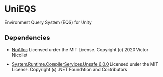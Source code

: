 # UniEQS

Environment Query System (EQS) for Unity

## Dependencies
- [NoAlloq](https://github.com/VictorNicollet/NoAlloq)
  Licensed under the MIT License. Copyright (c) 2020 Victor Nicollet

- [System.Runtime.CompilerServices.Unsafe 6.0.0](https://www.nuget.org/packages/System.Runtime.CompilerServices.Unsafe/6.0.0)
  Licensed under the MIT License. Copyright (c) .NET Foundation and Contributors
